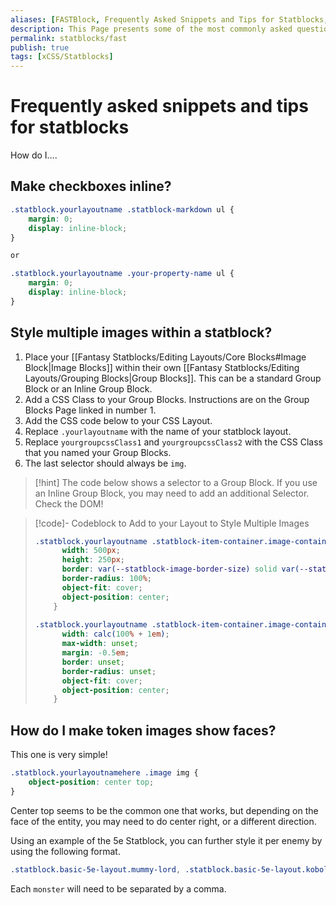 ```yaml
---
aliases: [FASTBlock, Frequently Asked Snippets and Tips for Statblocks, FAST]
description: This Page presents some of the most commonly asked questions regarding Styling Statblocks
permalink: statblocks/fast
publish: true
tags: [xCSS/Statblocks]
---
```


# Frequently asked snippets and tips for statblocks

How do I….

## Make checkboxes inline?

```css
.statblock.yourlayoutname .statblock-markdown ul {
    margin: 0;
    display: inline-block;
}

or

.statblock.yourlayoutname .your-property-name ul {
    margin: 0;
    display: inline-block;
}
```

## Style multiple images within a statblock?

1. Place your [[Fantasy Statblocks/Editing Layouts/Core Blocks#Image Block|Image Blocks]] within their own [[Fantasy Statblocks/Editing Layouts/Grouping Blocks|Group Blocks]]. This can be a standard Group Block or an Inline Group Block.
2. Add a CSS Class to your Group Blocks. Instructions are on the Group Blocks Page linked in number 1.
3. Add the CSS code below to your CSS Layout. 
4. Replace `.yourlayoutname` with the name of your statblock layout.
5. Replace `yourgroupcssClass1` and `yourgroupcssClass2` with the CSS Class that you named your Group Blocks.
6. The last selector should always be `img`.

>[!hint] The code below shows a selector to a Group Block. If you use an Inline Group Block, you may need to add an additional Selector. Check the DOM!

>[!code]- Codeblock to Add to your Layout to Style Multiple Images
> ```css
> .statblock.yourlayoutname .statblock-item-container.image-container.yourgroupcssClass1 img {
>       width: 500px;
>       height: 250px;
>       border: var(--statblock-image-border-size) solid var(--statblock-image-border-color);
>       border-radius: 100%;
>       object-fit: cover;
>       object-position: center;
>     }
>     
> .statblock.yourlayoutname .statblock-item-container.image-container.yourgroupcssClass2 img {
>       width: calc(100% + 1em);
>       max-width: unset;
>       margin: -0.5em;
>       border: unset;
>       border-radius: unset;
>       object-fit: cover;
>       object-position: center;
>     }
> ```

## How do I make token images show faces?

This one is very simple!

```css
.statblock.yourlayoutnamehere .image img {
    object-position: center top;
}
```

Center top seems to be the common one that works, but depending on the face of the entity, you may need to do center right, or a different direction. 

Using an example of the 5e Statblock, you can further style it per enemy by using the following format. 

```css
.statblock.basic-5e-layout.mummy-lord, .statblock.basic-5e-layout.kobold .image img {
```

Each `monster` will need to be separated by a comma.